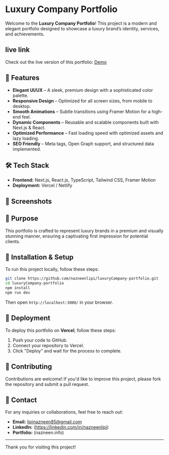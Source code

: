 # Luxury Company Portfolio

Welcome to the **Luxury Company Portfolio**! This project is a modern and elegant portfolio designed to showcase a luxury brand’s identity, services, and achievements.

## live link 
Check out the live version of this portfolio: <a href="https://luxury-company-portfolio-v28x.vercel.app/">Demo</a>


## 🚀 Features

- **Elegant UI/UX** – A sleek, premium design with a sophisticated color palette.
- **Responsive Design** – Optimized for all screen sizes, from mobile to desktop.
- **Smooth Animations** – Subtle transitions using Framer Motion for a high-end feel.
- **Dynamic Components** – Reusable and scalable components built with Next.js & React.
- **Optimized Performance** – Fast loading speed with optimized assets and lazy loading.
- **SEO Friendly** – Meta tags, Open Graph support, and structured data implemented.

## 🛠️ Tech Stack

- **Frontend:** Next.js, React.js, TypeScript, Tailwind CSS, Framer Motion
- **Deployment:** Vercel / Netlify

## 📸 Screenshots



## 🎯 Purpose

This portfolio is crafted to represent luxury brands in a premium and visually stunning manner, ensuring a captivating first impression for potential clients.



## 🔧 Installation & Setup

To run this project locally, follow these steps:

```sh
git clone https://github.com/nazneenlipi/luxuryCompany-portfolio.git
cd luxuryCompany-portfolio
npm install
npm run dev
```

Then open `http://localhost:3000/` in your browser.

## 🚀 Deployment

To deploy this portfolio on **Vercel**, follow these steps:

1. Push your code to GitHub.
2. Connect your repository to Vercel.
3. Click "Deploy" and wait for the process to complete.

## 📢 Contributing

Contributions are welcome! If you'd like to improve this project, please fork the repository and submit a pull request.

## 📧 Contact

For any inquiries or collaborations, feel free to reach out:
- **Email:** lipinazneen85@gmail.com
- **LinkedIn:** (https://linkedin.com/in/nazneenlipi)
- **Portfolio:** (nazneen.info)

---

Thank you for visiting this project! 

